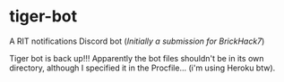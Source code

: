 # tiger-bot
A RIT notifications Discord bot (*Initially a submission for BrickHack7*)

Tiger bot is back up!!! Apparently the bot files shouldn't be in its own directory, although I specified it in the Procfile... (i'm using Heroku btw).
